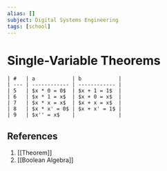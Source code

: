 ```yaml
---
alias: []
subject: Digital Systems Engineering
tags: [school]
---
```

# Single-Variable Theorems

```ad-info
| #   | a            | b            |
| --- | ------------ | ------------ |
| 5   | $x * 0 = 0$  | $x + 1 = 1$  |
| 6   | $x * 1 = x$  | $x + 0 = x$  |
| 7   | $x * x = x$  | $x + x = x$  |
| 8   | $x * x' = 0$ | $x + x' = 1$ |
| 9   | $x'' = x$    |              |
```

## References
1. [[Theorem]]
2. [[Boolean Algebra]]